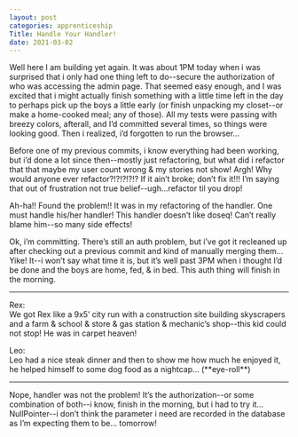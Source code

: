 ```yaml
---
layout: post 
categories: apprenticeship
Title: Handle Your Handler!
date: 2021-03-02
---
```


Well here I am building yet again.  It was about 1PM today when i was surprised that i only had one thing left to do--secure the authorization of who was accessing the admin page.  That seemed easy enough, and I was excited that i might actually finish something with a little time left in the day to perhaps pick up the boys a little early (or finish unpacking my closet--or make a home-cooked meal; any of those).  All my tests were passing with breezy colors, afterall, and I’d committed several times, so things were looking good.  Then i realized, i’d forgotten to run the browser...

Before one of my previous commits, i know everything had been working, but i’d done a lot since then--mostly just refactoring, but what did i refactor that that maybe my user count wrong & my stories not show!  Argh!  Why would anyone ever refactor?!?!?!?!?  If it ain’t broke; don’t fix it!!!  I’m saying that out of frustration not true belief--ugh...refactor til you drop!

Ah-ha!! Found the problem!!  It was in my refactoring of the handler.  One must handle his/her handler!  This handler doesn’t like doseq!  Can’t really blame him--so many side effects!

Ok, i’m committing.  There’s still an auth problem, but i’ve got it recleaned up after checking out a previous commit and kind of manually merging them…  Yike!  It--i won’t say what time it is, but it’s well past 3PM when i thought I’d be done and the boys are home, fed, & in bed.  This auth thing will finish in the morning.

***

Rex:  
We got Rex like a 9x5’ city run with a construction site building skyscrapers and a farm & school & store & gas station & mechanic’s shop--this kid could not stop!  He was in carpet heaven!

Leo:  
Leo had a nice steak dinner and then to show me how much he enjoyed it, he helped himself to some dog food as a nightcap… (\*\*eye-roll**)

***

Nope, handler was not the problem!  It’s the authorization--or some combination of both--i know, finish in the morning, but i had to try it… NullPointer--i don’t think the parameter i need are recorded in the database as I’m expecting them to be…  tomorrow!

